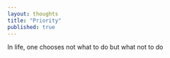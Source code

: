 ```yaml
---
layout: thoughts
title: "Priority"
published: true
---
```


In life, one chooses not what to do but what not to do